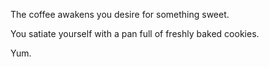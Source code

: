 The coffee awakens you desire for
something sweet.  

You satiate yourself with a pan
full of freshly baked cookies.

Yum.